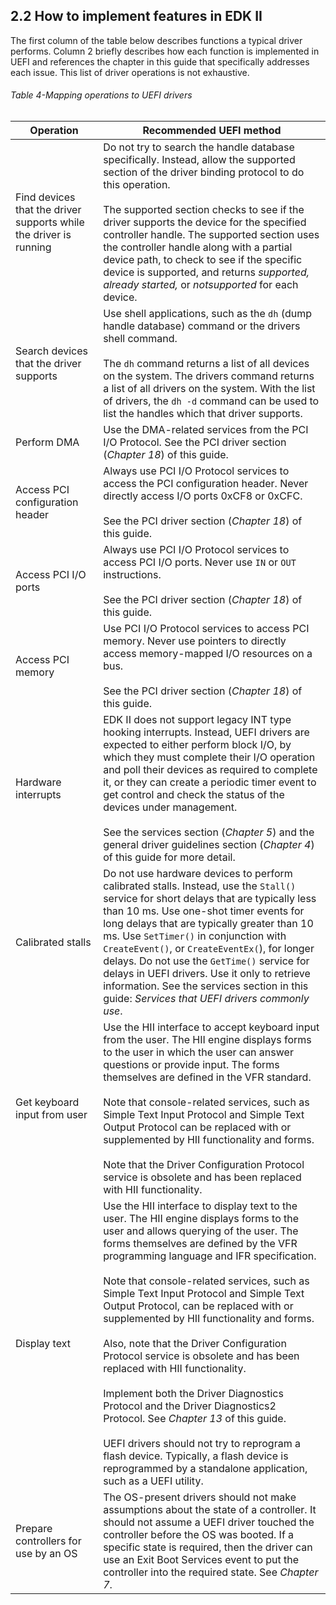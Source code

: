 <!--- @file
  2.2 How to implement features in EDK II

  Copyright (c) 2012-2018, Intel Corporation. All rights reserved.<BR>

  Redistribution and use in source (original document form) and 'compiled'
  forms (converted to PDF, epub, HTML and other formats) with or without
  modification, are permitted provided that the following conditions are met:

  1) Redistributions of source code (original document form) must retain the
     above copyright notice, this list of conditions and the following
     disclaimer as the first lines of this file unmodified.

  2) Redistributions in compiled form (transformed to other DTDs, converted to
     PDF, epub, HTML and other formats) must reproduce the above copyright
     notice, this list of conditions and the following disclaimer in the
     documentation and/or other materials provided with the distribution.

  THIS DOCUMENTATION IS PROVIDED BY TIANOCORE PROJECT "AS IS" AND ANY EXPRESS OR
  IMPLIED WARRANTIES, INCLUDING, BUT NOT LIMITED TO, THE IMPLIED WARRANTIES OF
  MERCHANTABILITY AND FITNESS FOR A PARTICULAR PURPOSE ARE DISCLAIMED. IN NO
  EVENT SHALL TIANOCORE PROJECT  BE LIABLE FOR ANY DIRECT, INDIRECT, INCIDENTAL,
  SPECIAL, EXEMPLARY, OR CONSEQUENTIAL DAMAGES (INCLUDING, BUT NOT LIMITED TO,
  PROCUREMENT OF SUBSTITUTE GOODS OR SERVICES; LOSS OF USE, DATA, OR PROFITS;
  OR BUSINESS INTERRUPTION) HOWEVER CAUSED AND ON ANY THEORY OF LIABILITY,
  WHETHER IN CONTRACT, STRICT LIABILITY, OR TORT (INCLUDING NEGLIGENCE OR
  OTHERWISE) ARISING IN ANY WAY OUT OF THE USE OF THIS DOCUMENTATION, EVEN IF
  ADVISED OF THE POSSIBILITY OF SUCH DAMAGE.

-->

## 2.2 How to implement features in EDK II

The first column of the table below describes functions a typical driver
performs. Column 2 briefly describes how each function is implemented in UEFI
and references the chapter in this guide that specifically addresses each
issue. This list of driver operations is not exhaustive.

<div style="page-break-after: always;"></div>

###### Table 4-Mapping operations to UEFI drivers

| **Operation**                                                     | **Recommended UEFI method**                        |
| ----------------------------------------------------------------- | -------------------------------------------------- |
| Find devices that the driver supports while the driver is running | Do not try to search the handle database specifically. Instead, allow the supported section of the driver binding protocol to do this operation. <br/><br/> The supported section checks to see if the driver supports the device for the specified controller handle. The supported section uses the controller handle along with a partial device path, to check to see if the specific device is supported, and returns _supported, already started,_ or _notsupported_ for each device.  |
| Search devices that the driver supports                           | Use shell applications, such as the `dh` (dump handle database) command or the drivers shell command. <br/><br/> The `dh` command returns a list of all devices on the system. The drivers command returns a list of all drivers on the system. With the list of drivers, the `dh -d` command can be used to list the handles which that driver supports.   |
| Perform DMA                                                       | Use the DMA-related services from the PCI I/O Protocol. See the PCI driver section (_Chapter 18_) of this guide.    |
| Access PCI configuration header                                   | Always use PCI I/O Protocol services to access the PCI configuration header. Never directly access I/O ports 0xCF8 or 0xCFC. <br/><br/> See the PCI driver section (_Chapter 18_) of this guide.      |
| Access PCI I/O ports                                              | Always use PCI I/O Protocol services to access PCI I/O ports. Never use `IN` or `OUT` instructions. <br/><br/> See the PCI driver section (_Chapter 18_) of this guide.    |
| Access PCI memory                                                 | Use PCI I/O Protocol services to access PCI memory. Never use pointers to directly access memory-mapped I/O resources on a bus. <br/><br/> See the PCI driver section (_Chapter 18_) of this guide.    |
| Hardware interrupts                                               | EDK II does not support legacy INT type hooking interrupts. Instead, UEFI drivers are expected to either perform block I/O, by which they must complete their I/O operation and poll their devices as required to complete it, or they can create a periodic timer event to get control and check the status of the devices under management. <br/><br/> See the services section (_Chapter 5_) and the general driver guidelines section (_Chapter 4_) of this guide for more detail.     |
| Calibrated stalls                                                 | Do not use hardware devices to perform calibrated stalls. Instead, use the `Stall()` service for short delays that are typically less than 10 ms. Use one-shot timer events for long delays that are typically greater than 10 ms. Use `SetTimer()` in conjunction with `CreateEvent()`, or `CreateEventEx(`), for longer delays. Do not use the `GetTime()` service for delays in UEFI drivers. Use it only to retrieve information. See the services section in this guide: _Services that UEFI drivers commonly use_. |
| Get keyboard input from user                                      | Use the HII interface to accept keyboard input from the user. The HII engine displays forms to the user in which the user can answer questions or provide input. The forms themselves are defined in the VFR standard. <br/><br/> Note that console-related services, such as Simple Text Input Protocol and Simple Text Output Protocol can be replaced with or supplemented by HII functionality and forms. <br/><br/> Note that the Driver Configuration Protocol service is obsolete and has been replaced with HII functionality.|
| Display text                                                      | Use the HII interface to display text to the user. The HII engine displays forms to the user and allows querying of the user. The forms themselves are defined by the VFR programming language and IFR specification. <br/><br/> Note that console-related services, such as Simple Text Input Protocol and Simple Text Output Protocol, can be replaced with or supplemented by HII functionality and forms. <br/><br/> Also, note that the Driver Configuration Protocol service is obsolete and has been replaced with HII functionality. <br/><br/> Implement both the Driver Diagnostics Protocol and the Driver Diagnostics2 Protocol. See _Chapter 13_ of this guide. <br/><br/> UEFI drivers should not try to reprogram a flash device. Typically, a flash device is reprogrammed by a standalone application, such as a UEFI utility.    |
| Prepare controllers for use by an OS                              | The OS-present drivers should not make assumptions about the state of a controller. It should not assume a UEFI driver touched the controller before the OS was booted. If a specific state is required, then the driver can use an Exit Boot Services event to put the controller into the required state. See _Chapter 7_.   |
